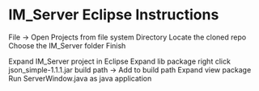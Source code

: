 # IM_Server Eclipse Instructions

File -> Open Projects from file system
Directory
Locate the cloned repo
Choose the IM_Server folder
Finish

Expand IM_Server project in Eclipse
Expand lib package
right click json_simple-1.1.1.jar
build path -> Add to build path
Expand view package
Run ServerWindow.java as java application
